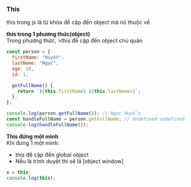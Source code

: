 ### This

this trong js là từ khóa đề cập đến object mà nó thuộc về

**this trong 1 phương thức(object)**  
Trong phương thức, >this đề cập đến object chủ quản

```javascript
const person = {
  firstName: "Huyền",
  lastName: "Ngọc",
  age: 18,
  id: 1,

  getFullName() {
    return `${this.firstName} ${this.lastNames}`;
  },
};

console.log(person.getFullName()); // Ngọc Huyền
const handleFullName = person.getFullName; // Undefined undefined
console.log(handleFullName());
```

**This đứng một mình**  
Khi đưng 1 một mình:

- this đề cập đến global object
- Nếu là trình duyệt thì sẽ là [object window]

```javascript
x = this;
console.log(this);
```
